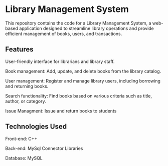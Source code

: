 # Library Management System
This repository contains the code for a Library Management System, a web-based application designed to streamline library operations and provide efficient management of books, users, and transactions.

## Features
User-friendly interface for librarians and library staff.

Book management: Add, update, and delete books from the library catalog.

User management: Register and manage library users, including borrowing and returning books.

Search functionality: Find books based on various criteria such as title, author, or category.

Issue Managment: Issue and return books to students


## Technologies Used
Front-end: C++

Back-end: MySql Connector Libraries

Database: MySQL

